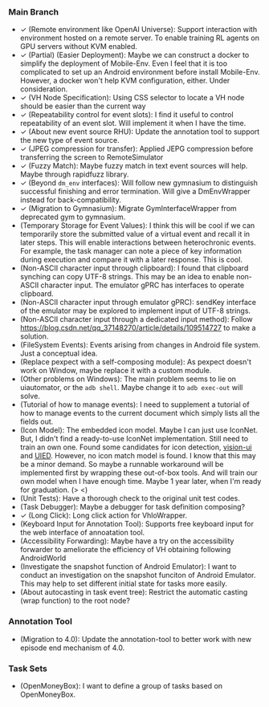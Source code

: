 <!-- vim: set formatoptions+=a: -->
<!-- vimc: syn match Incompleted /\(^\*\)\@<=\ \((\)\@=/: -->
<!-- vimc: syn match Completed /\(^\*\)\@<=\ \(✓\)\@=/: -->
<!-- vimc: hi Incompleted ctermbg=yellow: -->
<!-- vimc: hi Completed ctermbg=green: -->

### Main Branch

* ✓ (Remote environment like OpenAI Universe): Support interaction with
  environment hosted on a remote server. To enable training RL agents on GPU
  servers without KVM enabled.
* ✓ (Partial) (Easier Deployment): Maybe we can construct a docker to simplify
  the deployment of Mobile-Env. Even I feel that it is too complicated to set
  up an Android environment before install Mobile-Env. However, a docker won't
  help KVM configuration, either. Under consideration.
* ✓ (VH Node Specification): Using CSS selector to locate a VH node should be
  easier than the current way
* ✓ (Repeatability control for event slots): I find it useful to control
  repeatability of an event slot. Will implement it when I have the time.
* ✓ (About new event source RHU): Update the annotation tool to support the new
  type of event source.
* ✓ (JPEG compression for transfer): Applied JEPG compression before
  transferring the screen to RemoteSimulator
* ✓ (Fuzzy Match): Maybe fuzzy match in text event sources will help. Maybe
  through rapidfuzz library.
* ✓ (Beyond `dm_env` interfaces): Will follow new gymnasium to distinguish
  successful finishing and error termination. Will give a DmEnvWrapper instead
  for back-compatibility.
* ✓ (Migration to Gymnasium): Migrate GymInterfaceWrapper from deprecated gym
  to gymnasium.
* (Temporary Storage for Event Values): I think this will be cool if we can
  temporarily store the submitted value of a virtual event and recall it in
  later steps. This will enable interactions between heterochronic events. For
  example, the task manager can note a piece of key information during
  execution and compare it with a later response. This is cool.
* (Non-ASCII character input through clipboard): I found that clipboard
  synching can copy UTF-8 strings. This may be an idea to enable non-ASCII
  character input.  The emulator gPRC has interfaces to operate clipboard.
* (Non-ASCII character input through emulator gPRC): sendKey interface of the
  emulator may be explored to implement input of UTF-8 strings.
* (Non-ASCII character input through a dedicated input method): Follow
  <https://blog.csdn.net/qq_37148270/article/details/109514727> to make a
  solution.
* (FileSystem Events): Events arising from changes in Android file system. Just
  a conceptual idea.
* (Replace pexpect with a self-composing module): As pexpect doesn't work on
  Window, maybe replace it with a custom module.
* (Other problems on Windows): The main problem seems to lie on uiautomator, or
  the `adb shell`. Maybe change it to `adb exec-out` will solve.
* (Tutorial of how to manage events): I need to supplement a tutorial of how to
  manage events to the current document which simply lists all the fields out.
* (Icon Model): The embedded icon model. Maybe I can just use IconNet. But, I
  didn't find a ready-to-use IconNet implementation. Still need to train an own
  one. Found some candidates for icon detection,
  [vision-ui](https://github.com/Meituan-Dianping/vision-ui) and
  [UIED](https://github.com/MulongXie/UIED). However, no icon match model is
  found. I know that this may be a minor demand. So maybe a runnable workaround
  will be implemented first by wrapping these out-of-box tools. And will train
  our own model when I have enough time. Maybe 1 year later, when I'm ready for
  graduation. (> <)
* (Unit Tests): Have a thorough check to the original unit test codes.
* (Task Debugger): Maybe a debugger for task definition composing?
* ✓ (Long Click): Long click action for VhIoWrapper.
* (Keyboard Input for Annotation Tool): Supports free keyboard input for the
  web interface of annoatation tool.
* (Accessibility Forwarding): Maybe have a try on the accessibility forwarder
  to ameliorate the efficiency of VH obtaining following AndroidWorld
* (Investigate the snapshot function of Android Emulator): I want to conduct an
  investigation on the snapshot funciton of Android Emulator. This may help to
  set different initial state for tasks more easily.
* (About autocasting in task event tree): Restrict the automatic casting (wrap
  function) to the root node?

### Annotation Tool

* (Migration to 4.0): Update the annotation-tool to better work with new
  episode end mechanism of 4.0.

### Task Sets

* (OpenMoneyBox): I want to define a group of tasks based on OpenMoneyBox.
